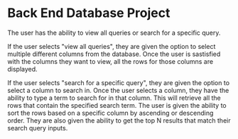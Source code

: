 # Back End Database Project
The user has the ability to view all queries or search for a specific query.

If the user selects "view all queries", they are given the option to select multiple different columns from the database. Once the user is sastisfied
with the columns they want to view, all the rows for those columns are displayed.

If the user selects "search for a specific query", they are given the option to select a column to search in. Once the user selects a column, 
they have the ability to type a term to search for in that column. This will retrieve all the rows that contain the specified search term.
The user is given the ability to sort the rows based on a specific column by ascending or descending order. 
They are also given the ability to get the top N results that match their search query inputs. 
